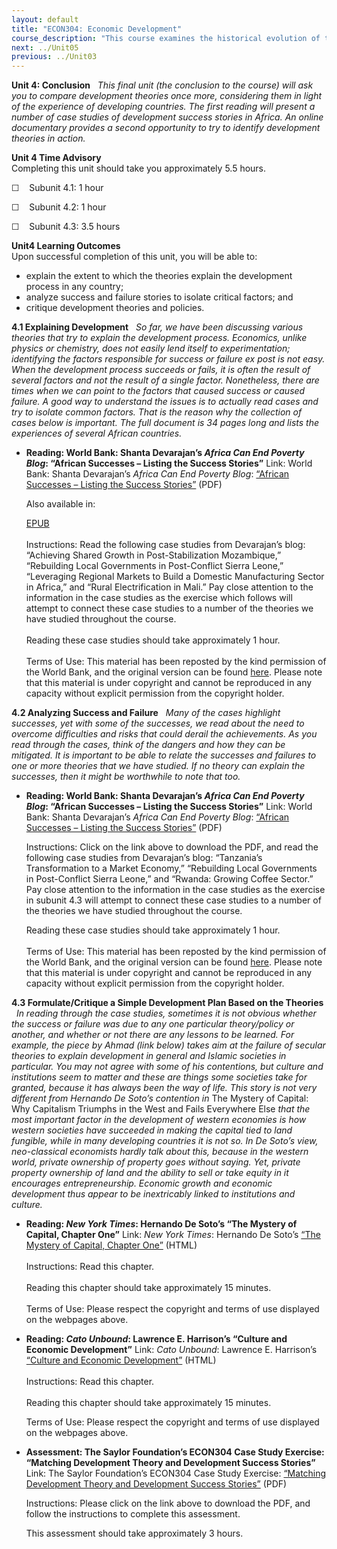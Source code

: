 ```yaml
---
layout: default
title: "ECON304: Economic Development"
course_description: "This course examines the historical evolution of theories related to economic development, focusing on the social, political, and economic processes of transition from underdeveloped or less developed nation to developed nations."
next: ../Unit05
previous: ../Unit03
---
```

**Unit 4: Conclusion** <span id="4"></span> 
*This final unit (the conclusion to the course) will ask you to compare
development theories once more, considering them in light of the
experience of developing countries. The first reading will present a
number of case studies of development success stories in Africa. An
online documentary provides a second opportunity to try to identify
development theories in action.*

**Unit 4 Time Advisory**  
Completing this unit should take you approximately 5.5 hours.  
  
 ☐    Subunit 4.1: 1 hour  
  
 ☐    Subunit 4.2: 1 hour  
  
 ☐    Subunit 4.3: 3.5 hours

**Unit4 Learning Outcomes**  
Upon successful completion of this unit, you will be able to:
-   explain the extent to which the theories explain the development
    process in any country;
-   analyze success and failure stories to isolate critical factors; and
-   critique development theories and policies.

**4.1 Explaining Development** <span id="4.1"></span> 
*So far, we have been discussing various theories that try to explain
the development process. Economics, unlike physics or chemistry, does
not easily lend itself to experimentation; identifying the factors
responsible for success or failure ex post is not easy. When the
development process succeeds or fails, it is often the result of several
factors and not the result of a single factor. Nonetheless, there are
times when we can point to the factors that caused success or caused
failure. A good way to understand the issues is to actually read cases
and try to isolate common factors. That is the reason why the collection
of cases below is important. The full document is 34 pages long and
lists the experiences of several African countries.*

-   **Reading: World Bank: Shanta Devarajan’s *Africa Can End Poverty
    Blog*: “African Successes – Listing the Success Stories”**
    Link: World Bank: Shanta Devarajan’s *Africa Can End Poverty Blog*:
    [“African Successes – Listing the Success
    Stories”](http://www.saylor.org/site/wp-content/uploads/2011/06/African-Successes.pdf)
    (PDF)  
      
     Also available in:  

    [EPUB](http://www.saylor.org/site/wp-content/uploads/2011/06/African-Successes-World-Bank.epub)  
        
     Instructions: Read the following case studies from Devarajan’s
    blog: “Achieving Shared Growth in Post-Stabilization Mozambique,”
    “Rebuilding Local Governments in Post-Conflict Sierra Leone,”
    “Leveraging Regional Markets to Build a Domestic Manufacturing
    Sector in Africa,” and “Rural Electrification in Mali.” Pay close
    attention to the information in the case studies as the exercise
    which follows will attempt to connect these case studies to a number
    of the theories we have studied throughout the course.  
        
     Reading these case studies should take approximately 1 hour.  
        
     Terms of Use: This material has been reposted by the kind
    permission of the World Bank, and the original version can be found
    [here](http://blogs.worldbank.org/africacan/african-successes-listing-the-success-stories). Please
    note that this material is under copyright and cannot be reproduced
    in any capacity without explicit permission from the copyright
    holder.

**4.2 Analyzing Success and Failure** <span id="4.2"></span> 
*Many of the cases highlight successes, yet with some of the successes,
we read about the need to overcome difficulties and risks that could
derail the achievements. As you read through the cases, think of the
dangers and how they can be mitigated. It is important to be able to
relate the successes and failures to one or more theories that we have
studied. If no theory can explain the successes, then it might be
worthwhile to note that too.*

-   **Reading: World Bank: Shanta Devarajan’s *Africa Can End Poverty
    Blog*: “African Successes – Listing the Success Stories”**
    Link: World Bank: Shanta Devarajan’s *Africa Can End Poverty Blog*:
    [“African Successes – Listing the Success
    Stories”](http://www.saylor.org/site/wp-content/uploads/2011/06/African-Successes.pdf)
    (PDF)  
      
     Instructions: Click on the link above to download the PDF, and read
    the following case studies from Devarajan’s blog: “Tanzania’s
    Transformation to a Market Economy,” “Rebuilding Local Governments
    in Post-Conflict Sierra Leone,” and “Rwanda: Growing Coffee Sector.”
    Pay close attention to the information in the case studies as the
    exercise in subunit 4.3 will attempt to connect these case studies
    to a number of the theories we have studied throughout the course.  
      
     Reading these case studies should take approximately 1 hour.  
        
     Terms of Use: This material has been reposted by the kind
    permission of the World Bank, and the original version can be found
    [here](http://blogs.worldbank.org/africacan/african-successes-listing-the-success-stories). Please
    note that this material is under copyright and cannot be reproduced
    in any capacity without explicit permission from the copyright
    holder.

**4.3 Formulate/Critique a Simple Development Plan Based on the
Theories** <span id="4.3"></span> 
*In reading through the case studies, sometimes it is not obvious
whether the success or failure was due to any one particular
theory/policy or another, and whether or not there are any lessons to be
learned. For example, the piece by Ahmad (link below) takes aim at the
failure of secular theories to explain development in general and
Islamic societies in particular. You may not agree with some of his
contentions, but culture and institutions seem to matter and these are
things some societies take for granted, because it has always been the
way of life. This story is not very different from Hernando De Soto’s
contention in* The Mystery of Capital: Why Capitalism Triumphs in the
West and Fails Everywhere Else *that the most important factor in the
development of western economies is how western societies have succeeded
in making the capital tied to land fungible, while in many developing
countries it is not so. In De Soto’s view, neo-classical economists
hardly talk about this, because in the western world, private ownership
of property goes without saying. Yet, private property ownership of land
and the ability to sell or take equity in it encourages
entrepreneurship. Economic growth and economic development thus appear
to be inextricably linked to institutions and culture.*

-   **Reading: *New York Times*: Hernando De Soto’s “The Mystery of
    Capital, Chapter One”**
    Link: *New York Times*: Hernando De Soto’s [“The Mystery of Capital,
    Chapter
    One”](http://www.nytimes.com/books/first/d/desoto-capital.html)
    (HTML)  
        
     Instructions: Read this chapter.  
        
     Reading this chapter should take approximately 15 minutes.  
         
     Terms of Use: Please respect the copyright and terms of use
    displayed on the webpages above.

-   **Reading: *Cato Unbound*: Lawrence E. Harrison’s “Culture and
    Economic Development”**
    Link: *Cato Unbound*: Lawrence E. Harrison’s [“Culture and Economic
    Development”](http://www.cato-unbound.org/2006/12/04/lawrence-e-harrison/culture-and-economic-development/)
    (HTML)  
        
     Instructions: Read this chapter.  
        
     Reading this chapter should take approximately 15 minutes.  
      
     Terms of Use: Please respect the copyright and terms of use
    displayed on the webpages above.

-   **Assessment: The Saylor Foundation’s ECON304 Case Study Exercise:
    “Matching Development Theory and Development Success Stories”**
    Link: The Saylor Foundation’s ECON304 Case Study Exercise:
    [“Matching Development Theory and Development Success
    Stories”](http://www.saylor.org/site/wp-content/uploads/2011/05/ECON304-Case-Study-1.pdf)
    (PDF)  
      
     Instructions: Please click on the link above to download the PDF,
    and follow the instructions to complete this assessment.  
      
     This assessment should take approximately 3 hours.


